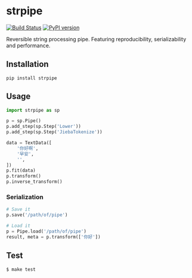 # strpipe

[![Build Status](https://travis-ci.org/Yoctol/strpipe.svg?branch=master)](https://travis-ci.org/Yoctol/strpipe) [![PyPI version](https://badge.fury.io/py/strpipe.svg)](https://badge.fury.io/py/strpipe)


Reversible string processing pipe. Featuring reproducibility, serializability and performance.

## Installation

```
pip install strpipe
```

## Usage

```python
import strpipe as sp

p = sp.Pipe()
p.add_step(sp.Step('Lower'))
p.add_step(sp.Step('JiebaTokenize'))

data = TextData([
    '你好啊',
    '早安',
    '',
])
p.fit(data)
p.transform()
p.inverse_transform()
```

### Serialization
```python
# Save it
p.save('/path/of/pipe')

# Load it
p = Pipe.load('/path/of/pipe')
result, meta = p.transform(['你好'])
```

## Test

```
$ make test
```
